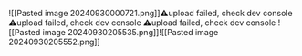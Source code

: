 ![[Pasted image 20240930000721.png]]⚠️upload failed, check dev console
⚠️upload failed, check dev console
⚠️upload failed, check dev console
![[Pasted image 20240930205535.png]]![[Pasted image 20240930205552.png]]